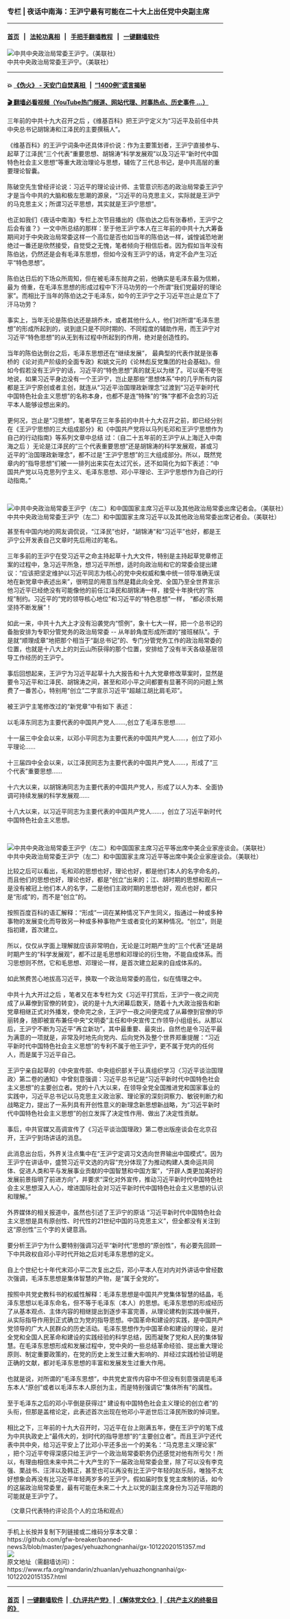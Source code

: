 ### 专栏 | 夜话中南海：王沪宁最有可能在二十大上出任党中央副主席
------------------------

#### [首页](https://github.com/gfw-breaker/banned-news3/blob/master/README.md) &nbsp;&nbsp;|&nbsp;&nbsp; [法轮功真相](https://github.com/begood0513/basic/blob/master/README.md)  &nbsp;&nbsp;|&nbsp;&nbsp; [手把手翻墙教程](https://github.com/gfw-breaker/guides/wiki)  &nbsp;&nbsp;|&nbsp;&nbsp; [一键翻墙软件](https://github.com/gfw-breaker/nogfw/blob/master/README.md)  



<div id="headerimg">
 <img alt="中共中央政治局常委王沪宁。（美联社）" src="https://www.rfa.org/mandarin/zhuanlan/yehuazhongnanhai/gx-10122020151357.html/AP_17298374839074.jpg/@@images/54754223-a4ba-4b73-bd46-89356b35bb06.jpeg" title="中共中央政治局常委王沪宁。（美联社）"/>
 <div id="headerimgcontents">
  <div id="headerimgcaption">
   <span>
    中共中央政治局常委王沪宁。（美联社）
   </span>
   <!-- zoomattribute -->
  </div>
  <!-- headerimgcaption -->
 </div>
 <!-- headerimagecontents -->
</div>

<hr/>


#### 💥 [《伪火》 - 天安门自焚真相 ](http://158.247.195.190:10000/videos/blog/weihuo.html)&nbsp; |&nbsp; [“1400例”谎言揭秘  ](http://158.247.195.190:10000/videos/blog/jiexi1400.html)

#### [ 🎬  翻墙必看视频（YouTube热门频道、网站代理、时事热点、历史事件 ...）](https://github.com/gfw-breaker/links/blob/master/banned.md)

<div id="storytext">
 <div>
  <div class="slot_header">
  </div>
 </div>
 <p>
  三年前的中共十九大召开之后 ，《维基百科》把王沪宁定义为“习近平及前任中共中央总书记胡锦涛和江泽民的主要撰稿人”。
  <br/>
  <br/>
  《维基百科》的王沪宁词条中还具体评价说：作为主要策划者，王沪宁直接参与、起草了江泽民“三个代表”重要思想、胡锦涛“科学发展观”以及习近平“新时代中国特色社会主义思想”等重大政治理论与思想，辅佐了三代总书记，是中共高层的重要理论智囊。
  <br/>
  <br/>
  陈破空先生曾经评论说：习近平的理论设计师、主管意识形态的政治局常委王沪宁才是当今中共的大脑和极左思潮的源泉，“习近平的马克思主义，实际就是王沪宁的马克思主义；所谓习近平思想，其实就是王沪宁思想”。
  <br/>
  <br/>
  也正如我们《夜话中南海》专栏上次节目播出的《陈伯达之后有张春桥，王沪宁之后会有谁？》一文中所总结的那样：至于他王沪宁本人在三年前的中共十九大筹备期间对于中央政治局常委这样一个高位是否也如当年的陈伯达一样，诚惶诚恐地谢绝过一番还是欣然接受，自觉受之无愧，笔者倾向于相信后者。因为假如当年没有陈伯达，仍然还是会有毛泽东思想，但如今没有王沪宁的话，肯定不会产生习近平“特色思想”。
  <br/>
  <br/>
  陈伯达日后的下场众所周知，但在被毛泽东抛弃之前，他确实是毛泽东最为信赖，最为 倚重，在毛泽东思想的形成过程中下汗马功劳的一个所谓“我们党最好的理论家”。而相比于当年的陈伯达之于毛泽东，如今的王沪宁之于习近平岂止是立下了汗马功劳？
  <br/>
  <br/>
  事实上，当年无论是陈伯达还是胡乔木，或者其他什么人，他们对所谓“毛泽东思想”的形成所起到的，说到底只是不同时期的、不同程度的辅助作用，而王沪宁对习近平“特色思想”的从无到有过程中所起到的作用，绝对是创造性的。
  <br/>
  <br/>
  当年的陈伯达倒台之后，毛泽东思想还在“继续发展”， 最典型的代表作就是张春桥的《论对资产阶级的全面专政》和姚文元的《论林彪反党集团的社会基础》。但如今假若没有王沪宁的话，习近平的“特色思想”真的就无以为继了。可以毫不夸张地说，如果习近平身边没有一个王沪宁，岂止是那些“思想体系”中的几乎所有内容都是王沪宁原创或者主创，就连从“习近平治国理政新理念”过渡到“习近平新时代中国特色社会主义思想”的名称本身，也都不是连“特殊”的“殊”字都不会念的习近平本人能够设想出来的。
  <br/>
  <br/>
  更何况，岂止是“习思想”，笔者早在三年多前的中共十九大召开之前，即已经分别在《王沪宁思想的三大组成部分》和《中国共产党将以马列毛邓和王沪宁思想作为自己的行动指南》等系列文章中总结 过：（自二十五年前的王沪宁从上海迁入中南海之后 ）无论是江泽民的“三个代表重要思想”还是胡锦涛的科学发展观，甚或习近平的“治国理政新理念”，都不过是“王沪宁思想”的三大组成部分。所以，既然党章内的“指导思想”们被一一排列出来实在太过冗长，还不如简化为如下表述：“中国共产党以马克思列宁主义、毛泽东思想、邓小平理论、王沪宁思想作为自己的行动指南。”
 </p>
 <p>
  <br/>
  <div class="image-inline captioned" style="width:1964px;">
   <div style="width:1964px;">
    <img alt="中共中央政治局常委王沪宁（左二）和中国国家主席习近平以及其他政治局常委出席记者会。（美联社）" src="https://www.rfa.org/mandarin/zhuanlan/yehuazhongnanhai/gx-10122020151357.html/AP_17298216303707.jpg" title="中共中央政治局常委王沪宁（左二）和中国国家主席习近平以及其他政治局常委出席记者会。（美联社）"/>
   </div>
   <div class="image-caption">
    <span style="width:1964px;">
     中共中央政治局常委王沪宁（左二）和中国国家主席习近平以及其他政治局常委出席记者会。（美联社）
    </span>
    <span class="copyright">
    </span>
   </div>
  </div>
 </p>
 <p>
  甚至有中国内地的网友调侃说，“江泽民”也好，“胡锦涛”和“习近平”也好，都是王沪宁公开发表自己文章时先后用过的笔名。
  <br/>
  <br/>
  三年多前的王沪宁在受习近平之命主持起草十九大文件，特别是主持起草党章修正案的过程中，急习近平所急，想习近平所想，适时向政治局和它的常委会提出建议：“应该把坚定维护以习近平同志为核心的党中央权威和集中统一领导准确无误地在新党章中表述出来”，很明显的用意当然是籍此向全党、全国乃至全世界宣示他习近平已经绝没有可能像他的前任江泽民和胡锦涛一样，接受十年换代的“陈规”制约。习近平的“党的领导核心地位”和习近平的“特色思想”一样， “都必须长期坚持不断发展”！
  <br/>
  <br/>
  如此一来，中共十九大上才没有沿袭党内“惯例”，象十七大一样，把一个总书记的备胎安排为专职分管党务的政治局常委 -- 从年龄角度形成所谓的“接班梯队”。于是就“顺理成章”地把那个相当于“副总书记”的、专门分管党务工作的政治局常委的位置，也就是十八大上的刘云山所获得的那个位置，安排给了没有半天各级基层领导工作经历的王沪宁。
  <br/>
  <br/>
  事后回想起来，王沪宁为习近平起草十九大报告和十九大党章修改草案时，显然是要令习近平和江泽民、胡锦涛之间，甚至和邓小平之间都要有显著不同的问题上煞费了一番苦心，特别用“创立”二字宣示习近平“超越江胡比肩毛邓”。
  <br/>
  <br/>
  被王沪宁主笔修改过的“新党章”中有如下 表述：
  <br/>
  <br/>
  以毛泽东同志为主要代表的中国共产党人……,创立了毛泽东思想……
  <br/>
  <br/>
  十一届三中全会以来，以邓小平同志为主要代表的中国共产党人……，创立了邓小平理论……
  <br/>
  <br/>
  十三届四中全会以来，以江泽民同志为主要代表的中国共产党人……，形成了“三个代表”重要思想……
  <br/>
  <br/>
  十六大以来，以胡锦涛同志为主要代表的中国共产党人，形成了以人为本、全面协调可持续发展的科学发展观……
  <br/>
  <br/>
  十八大以来，以习近平同志为主要代表的中国共产党人……，创立了习近平新时代中国特色社会主义思想。
 </p>
 <p>
  <br/>
  <div class="image-inline captioned" style="width:1876px;">
   <div style="width:1876px;">
    <img alt="中共中央政治局常委王沪宁（左二）和中国国家主席习近平等出席中美企业家座谈会。（美联社）" src="https://www.rfa.org/mandarin/zhuanlan/yehuazhongnanhai/gx-10122020151357.html/AP_137122562911.jpg" title="中共中央政治局常委王沪宁（左二）和中国国家主席习近平等出席中美企业家座谈会。（美联社）"/>
   </div>
   <div class="image-caption">
    <span style="width:1876px;">
     中共中央政治局常委王沪宁（左二）和中国国家主席习近平等出席中美企业家座谈会。（美联社）
    </span>
    <span class="copyright">
    </span>
   </div>
  </div>
 </p>
 <p>
  比较之后可以看出，毛和邓的思想也好，理论也好，都是他们本人的名字命名的，而且他们的思想也好，理论也好，都是“创立”出来的；江、胡时期的思想和观点一是没有被冠上他们本人的名字，二是他们主政时期的思想也好，观点也好，都只是“形成”的，而不是“创立”的。
  <br/>
  <br/>
  按照百度百科的语汇解释：“形成”一词在某种情况下产生同义，指通过一种或多种事物的发展变化而导致另一种或多种事物产生或者变化的某种情况。“创立”，则是指初建，首次建立。
  <br/>
  <br/>
  所以，仅仅从字面上理解就应该非常明白，无论是江时期产生的“三个代表”还是胡时期产生的“科学发展观”，都不过是毛思想和邓理论的衍生物，不能自成体系。而习思想则不然，它和毛思想、邓理论一样，是首次建立起来的自成体系的。
  <br/>
  <br/>
  如此煞费苦心地拔高习近平，换取一个政治局常委的高位，似在情理之中。
  <br/>
  <br/>
  中共十九大开过之后 ，笔者又在本专栏为文《习近平打赏后，王沪宁一夜之间完成了从幕僚到官僚的转变》，说的是十九大闭幕后数天，随着十九大政治报告和新党章相继正式对外播发，使命完之余，王沪宁一夜之间便完成了从幕僚到官僚的华丽转身，随即被宣布兼任中央“文明委”主任和中央宣传工作领导小组组长。从那以后，王沪宁不断为习近平“再立新功”，其中最重要、最突出，自然也是令习近平最为满意的一项就是，非常及时地先向党内、后向党外及整个世界郑重提醒：“习近平新时代中国特色社会主义思想”的专利不属于他王沪宁，更不属于党内的任何人，而是属于习近平自己。
  <br/>
  <br/>
  王沪宁亲自起草的《中央宣传部、中央组织部关于认真组织学习〈习近平谈治国理政〉第二卷的通知》中曾刻意强调：习近平总书记是“习近平新时代中国特色社会主义思想”的主要创立者。党的十八大以来，在领导全党全国推进党和国家事业的实践中，习近平总书记以马克思主义政治家、理论家的深刻洞察力、敏锐判断力和战略定力，提出了一系列具有开创性意义的新理念新思想新战略，为“习近平新时代中国特色社会主义思想”的创立发挥了决定性作用、做出了决定性贡献。
  <br/>
  <br/>
  事后，中共官媒又高调宣传了《习近平谈治国理政》第二卷出版座谈会在北京召开，王沪宁到场讲话的消息。
  <br/>
  <br/>
  此消息出台后，外界关注点集中在“王沪宁定调习文选向世界输出中国模式”。因为王沪宁在讲话中，盛赞习近平文选的内容“充分体现了为推动构建人类命运共同体、促进人类和平与发展事业贡献的中国智慧和中国方案”，“开辟人类更加美好的发展前景指明了前进方向”，并要求“深化对外宣传，推动习近平新时代中国特色社会主义思想深入人心，增进国际社会对习近平新时代中国特色社会主义思想的认识和理解。”
  <br/>
  <br/>
  外界媒体的相关报道中，虽然也引述了王沪宁的原话 “习近平新时代中国特色社会主义思想是具有原创性、时代性的21世纪中国的马克思主义”，但全都没有关注到这“原创性”三个字的关键意涵。
  <br/>
  <br/>
  要分析王沪宁为什么要特别强调习近平“新时代”思想的“原创性”，有必要先回顾一下中共政权自邓小平时代开始之后对毛泽东思想的定义。
  <br/>
  <br/>
  自上个世纪七十年代末邓小平二次复出之后，邓小平本人在对内对外讲话中曾经数次强调，毛泽东思想是集体智慧的产物，是“属于全党的”。
  <br/>
  <br/>
  按照中共党史教科书的权威性解释：毛泽东思想是中国共产党集体智慧的结晶，毛泽东思想以毛泽东命名，但不等于毛泽东（本人）的思想。毛泽东思想的形成经历了从基本观点、主体内容的相继提出到逐步丰富完善，从理论建构到实践中展开，从实际指导作用到正式确立为党的指导思想。中国革命和建设的实践，是中国共产党领导的广大人民群众的历史活动。毛泽东思想作为中国革命和建设的理论，是对全党和全国人民革命和建设的实践经验的科学总结，因而凝聚了党和人民的集体智慧。在毛泽东思想形成和发展过程中，党中央的一些总结革命经验、提出重大理论原则、制定重要政策的，在党的历史上发生过重大影响的、并经过实践检验证明是正确的文献，都对毛泽东思想的丰富和发展发生过重大作用。
  <br/>
  <br/>
  也就是说，对所谓的“毛泽东思想“，中共党史宣传内容中不但没有刻意强调是毛泽东本人“原创”或者以毛泽东本人原创为主，而是特别强调它“集体所有”的属性。
  <br/>
  <br/>
  至于毛泽东之后的邓小平倒是获得过“ 建设有中国特色社会主义理论的创立者”的头衔，但那是盖棺论定，此表述首次出现在他邓小平逝世后江泽民所致的悼词里。
  <br/>
  <br/>
  相比之下，三年前的十九大召开时，习近平在台上刚满五年，便在王沪宁的笔下成为中共执政史上“最伟大的，划时代的指导思想”的“主要创立者”。而且王沪宁还代表中共中央，给习近平安上了比邓小平还多出一个的美名：“马克思主义理论家” ，把个习近平夸得深感只给王沪宁一个政治局常委职务仍还感觉对他有所亏欠！所以，有理由相信未来中共二十大产生的下一届政治局常委会里，除了可以没有李克强、栗战书、汪洋以及韩正，甚至也可以再没有比王沪宁年轻的赵乐际，唯独不太好想象会再没有比习近平年轻两岁多的王沪宁。假如届时恢复党主席制的话，如今的这届政治局常委里，最有可能在未来二十大上以党的副主席身份为习近平陪跑的可能就是王沪宁了。
 </p>
 <p>
  （文章只代表特约评论员个人的立场和观点）
 </p>
</div>

<hr/>
手机上长按并复制下列链接或二维码分享本文章：<br/>
https://github.com/gfw-breaker/banned-news3/blob/master/pages/yehuazhongnanhai/gx-10122020151357.md <br/>
<a href='https://github.com/gfw-breaker/banned-news3/blob/master/pages/yehuazhongnanhai/gx-10122020151357.md'><img src='https://github.com/gfw-breaker/banned-news3/blob/master/pages/yehuazhongnanhai/gx-10122020151357.md.png'/></a> <br/>
原文地址（需翻墙访问）：https://www.rfa.org/mandarin/zhuanlan/yehuazhongnanhai/gx-10122020151357.html


------------------------
#### [首页](https://github.com/gfw-breaker/banned-news3/blob/master/README.md) &nbsp;|&nbsp; [一键翻墙软件](https://github.com/gfw-breaker/nogfw/blob/master/README.md) &nbsp;| [《九评共产党》](https://github.com/gfw-breaker/9ping.md/blob/master/README.md#九评之一评共产党是什么) | [《解体党文化》](https://github.com/gfw-breaker/jtdwh.md/blob/master/README.md) | [《共产主义的终极目的》](https://github.com/gfw-breaker/gczydzjmd.md/blob/master/README.md)


<img src='http://gfw-breaker.win/banned-news3/pages/yehuazhongnanhai/gx-10122020151357.md' width='0px' height='0px'/>